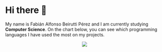# Hi there 👋

My name is Fabián Alfonso Beirutti Pérez and I am currently studying **Computer Science**. On the chart below, you can see which programming languages I have used the most on my projects.

<p align="center">
  <img src="https://github-readme-stats.vercel.app/api/top-langs/?username=Fabbeiru&theme=algolia">
</p>
